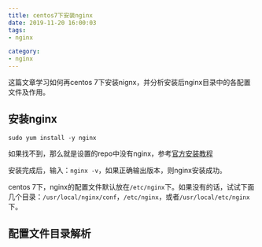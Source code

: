 ```yaml
---
title: centos7下安装nginx
date: 2019-11-20 16:00:03
tags:
- nginx

category:
- nginx
---
```

这篇文章学习如何再centos 7下安装nignx，并分析安装后nginx目录中的各配置文件及作用。

## 安装nginx
```shell
sudo yum install -y nginx
```
如果找不到，那么就是设置的repo中没有nginx，参考[官方安装教程](http://nginx.org/en/linux_packages.html)

安装完成后，输入：`nginx -v`，如果正确输出版本，则nginx安装成功。

centos 7下，nginx的配置文件默认放在`/etc/nginx`下。如果没有的话，试试下面几个目录：`/usr/local/nginx/conf`，`/etc/nginx`，或者`/usr/local/etc/nginx`下。

## 配置文件目录解析